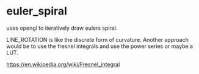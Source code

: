 ﻿# euler_spiral

uses opengl to iteratively draw eulers spiral. 

LINE_ROTATION is like the discrete form of curvature. Another approach would be to use the fresnel integrals and use the power series or maybe a LUT. 

https://en.wikipedia.org/wiki/Fresnel_integral
